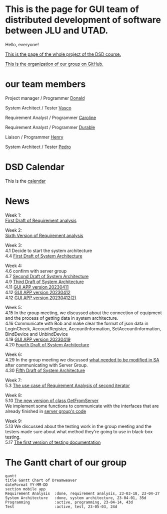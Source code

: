 # This is the page for GUI team of distributed development of software between JLU and UTAD.
Hello, everyone!

[This is the page of the whole project of the DSD course.](https://github.com/michro/DSD/wiki)

[This is the organization of our group on GitHub.](https://github.com/DreamweaverDSD)

# our team members

Project manager / Programmer [Donald](https://github.com/Ishida-Mitsunari)

System Architect / Tester [Vasco](https://github.com/VascoRR001)

Requirement Analyst / Programmer [Caroline](https://github.com/Asherious0)

Requirement Analyst / Programmer [Durable](https://github.com/Durable01)

Liaison / Programmer [Henry](https://github.com/3074239390)

System Architect / Tester [Pedro](https://github.com/orgs/DreamweaverDSD/people/al70649)

# DSD Calendar
This is the [calendar](https://github.com/michro/DSD/blob/fbfffbce1ffe1a65abc483b6da931d37942e02de/Calendar2023.pdf)

# News
Week 1: \
[First Draft of Requirement analysis](https://github.com/DreamweaverDSD/DSD/tree/main/requirement_analyze)

Week 2: \
[Sixth Version of Requirement analysis](https://github.com/DreamweaverDSD/DSD/tree/main/requirement_analyze)

Week 3:\
4.1 Decide to start the system architecture\
4.4 [First Draft of System Architecture](https://github.com/DreamweaverDSD/DSD/blob/main/ClassDiagramExplained.md)

Week 4:\
4.6 confirm with server group\
4.7 [Second Draft of System Architecture](https://github.com/DreamweaverDSD/DSD/blob/main/ClassDiagramExplained.md)\
4.9 [Third Draft of System Architecture](https://github.com/DreamweaverDSD/DSD/blob/main/ClassDiagramExplained.md)\
4.11 [GUI APP version 20230411](https://github.com/DreamweaverDSD/DSD/blob/main/GUI_APP/Introduction%20of%20GUI%20apps%20of%20version%202023-04-11.md)\
4.12 [GUI APP version 20230412](https://github.com/DreamweaverDSD/DSD/blob/main/GUI_APP/Introduction%20of%20GUI%20apps%20of%20version%202023-04-12.md)\
4.12 [GUI APP version 20230412(2)](https://github.com/DreamweaverDSD/DSD/blob/main/GUI_APP/Introduction%20of%20GUI%20apps%20of%20version%202023-04-12(2).md)

Week 5:\
4.15 In the group meeting, we discussed about the connection of equipment and the process of getting data in system architecture.\
4.16 Communicate with Bob and make clear the format of json data in LoginCheck, AccountRegister, AccountInformation, SetAccountInformation, BindDevice and UnbindDevice\
4.19 [GUI APP version 20230419](https://github.com/DreamweaverDSD/DSD/tree/main/GUI_APP/20230419)\
4.20 [Fourth Draft of System Architecture](https://github.com/DreamweaverDSD/DSD/blob/main/ClassDiagramExplained.md)

Week 6:\
4.29 In the group meeting we discussed [what needed to be modified in SA](https://github.com/DreamweaverDSD/DSD/blob/main/meetings/4.29.pdf) after communicating with Server Group.\
4.30 [Fifth Draft of System Architecture](https://github.com/DreamweaverDSD/DSD/blob/main/ClassDiagramExplained.md)

Week 7:\
5.3 [The use case of Requirement Analysis of second iterator](https://github.com/DreamweaverDSD/DSD/blob/main/Require%20Analysis%202/UserUseDiagram.jpg)

Week 8:\
5.10 [The new version of class GetFromServer](https://github.com/DreamweaverDSD/DSD/blob/main/GUI_APP/GetFromServer.java)\
We implement some functions to communicate with the interfaces that are already finished in [server group's code](https://github.com/HocRiser01/DSD_Server/blob/main/code/server.py)

Week 9:\
5.13 We discussed about the testing work in the group meeting and the testers made sure about what method they're going to use in black-box testing.\
5.17 [The first version of testing documentation](https://github.com/DreamweaverDSD/DSD/blob/main/test/UITestingDocumentation.docx)

# The Gantt chart of our group
```mermaid
gantt
title Gantt Chart of Dreamweaver
dateFormat YY-MM-DD
section mobile app
Requirement Analysis  :done, requirement analysis, 23-03-18, 23-04-27
System Architecture   :done, system architecture, 23-04-01, 35d
Programming           :active, programming, 23-04-14, 43d
Test                  :active, test, 23-05-03, 24d
```
